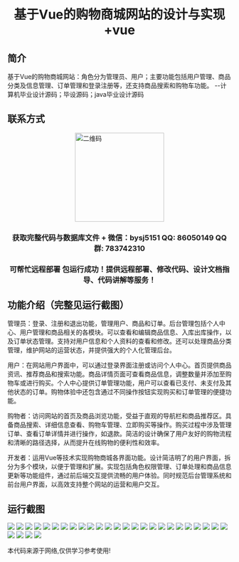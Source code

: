 <p><h1 align="center">基于Vue的购物商城网站的设计与实现+vue</h1></p>

## 简介
基于Vue的购物商城网站：角色分为管理员、用户；主要功能包括用户管理、商品分类及信息管理、订单管理和登录注册等，还支持商品搜索和购物车功能。    --计算机毕业设计源码；毕设源码；java毕业设计源码


## 联系方式
<img src="https://bs-1329754181.cos.ap-shanghai.myqcloud.com/wx.jpg" alt="二维码" style="display: block; margin: 0 auto;" width="200px">
<p><h3 align="center">获取完整代码与数据库文件 + 微信：bysj5151 QQ: 86050149 QQ群: 783742310</h3></p>
<p><h3 align="center">可帮忙远程部署 包运行成功！提供远程部署、修改代码、设计文档指导、代码讲解等服务！</h3></p>

## 功能介绍（完整见运行截图）
管理员：登录、注册和退出功能，管理用户、商品和订单。后台管理包括个人中心、用户管理和商品相关的各模块。可以查看和编辑商品信息、入库出库操作，以及订单状态管理。支持对用户信息和个人资料的查看和修改。还可以处理商品分类管理，维护网站的运营状态，并提供强大的个人化管理后台。

用户：在网站用户界面中，可以通过登录界面注册或访问个人中心。首页提供商品资讯、推荐商品和搜索功能。商品详情页面可查看商品信息，调整数量并添加至购物车或进行购买。个人中心提供订单管理功能，用户可以查看已支付、未支付及其他状态的订单。购物体验中还包含通过不同操作按钮实现购买和订单管理的便捷功能。

购物者：访问网站的首页及商品浏览功能，受益于直观的导航栏和商品推荐区。具备商品搜索、详细信息查看、购物车管理、立即购买等操作。购买过程中涉及管理订单、查看订单详情并进行操作，如退款。简洁的设计确保了用户友好的购物流程和清晰的路径选择，从而提升在线购物的便利性和效率。

开发者：运用Vue等技术实现购物商城各界面功能。设计简洁明了的用户界面，拆分为多个模块，以便于管理和扩展。实现包括角色权限管理、订单处理和商品信息更新等功能组件，通过前后端交互提供流畅的用户体验。同时规范后台管理系统和前台用户界面，以高效支持整个网站的运营和用户交互。


## 运行截图
![](https://bs-1329754181.cos.ap-shanghai.myqcloud.com/ssm/shoppingMallWebsite/img/001.jpg)
![](https://bs-1329754181.cos.ap-shanghai.myqcloud.com/ssm/shoppingMallWebsite/img/002.jpg)
![](https://bs-1329754181.cos.ap-shanghai.myqcloud.com/ssm/shoppingMallWebsite/img/003.jpg)
![](https://bs-1329754181.cos.ap-shanghai.myqcloud.com/ssm/shoppingMallWebsite/img/004.jpg)
![](https://bs-1329754181.cos.ap-shanghai.myqcloud.com/ssm/shoppingMallWebsite/img/005.jpg)
![](https://bs-1329754181.cos.ap-shanghai.myqcloud.com/ssm/shoppingMallWebsite/img/006.jpg)
![](https://bs-1329754181.cos.ap-shanghai.myqcloud.com/ssm/shoppingMallWebsite/img/007.jpg)
![](https://bs-1329754181.cos.ap-shanghai.myqcloud.com/ssm/shoppingMallWebsite/img/008.jpg)
![](https://bs-1329754181.cos.ap-shanghai.myqcloud.com/ssm/shoppingMallWebsite/img/009.jpg)
![](https://bs-1329754181.cos.ap-shanghai.myqcloud.com/ssm/shoppingMallWebsite/img/010.jpg)
![](https://bs-1329754181.cos.ap-shanghai.myqcloud.com/ssm/shoppingMallWebsite/img/011.jpg)
![](https://bs-1329754181.cos.ap-shanghai.myqcloud.com/ssm/shoppingMallWebsite/img/012.jpg)
![](https://bs-1329754181.cos.ap-shanghai.myqcloud.com/ssm/shoppingMallWebsite/img/013.jpg)
![](https://bs-1329754181.cos.ap-shanghai.myqcloud.com/ssm/shoppingMallWebsite/img/014.jpg)
![](https://bs-1329754181.cos.ap-shanghai.myqcloud.com/ssm/shoppingMallWebsite/img/015.jpg)
![](https://bs-1329754181.cos.ap-shanghai.myqcloud.com/ssm/shoppingMallWebsite/img/016.jpg)
![](https://bs-1329754181.cos.ap-shanghai.myqcloud.com/ssm/shoppingMallWebsite/img/017.jpg)
![](https://bs-1329754181.cos.ap-shanghai.myqcloud.com/ssm/shoppingMallWebsite/img/018.jpg)
![](https://bs-1329754181.cos.ap-shanghai.myqcloud.com/ssm/shoppingMallWebsite/img/019.jpg)
![](https://bs-1329754181.cos.ap-shanghai.myqcloud.com/ssm/shoppingMallWebsite/img/020.jpg)
![](https://bs-1329754181.cos.ap-shanghai.myqcloud.com/ssm/shoppingMallWebsite/img/021.jpg)
![](https://bs-1329754181.cos.ap-shanghai.myqcloud.com/ssm/shoppingMallWebsite/img/022.jpg)
![](https://bs-1329754181.cos.ap-shanghai.myqcloud.com/ssm/shoppingMallWebsite/img/023.jpg)
![](https://bs-1329754181.cos.ap-shanghai.myqcloud.com/ssm/shoppingMallWebsite/img/024.jpg)
![](https://bs-1329754181.cos.ap-shanghai.myqcloud.com/ssm/shoppingMallWebsite/img/025.jpg)
![](https://bs-1329754181.cos.ap-shanghai.myqcloud.com/ssm/shoppingMallWebsite/img/026.jpg)
![](https://bs-1329754181.cos.ap-shanghai.myqcloud.com/ssm/shoppingMallWebsite/img/027.jpg)
![](https://bs-1329754181.cos.ap-shanghai.myqcloud.com/ssm/shoppingMallWebsite/img/028.jpg)
![](https://bs-1329754181.cos.ap-shanghai.myqcloud.com/ssm/shoppingMallWebsite/img/029.jpg)

<p>本代码来源于网络,仅供学习参考使用!</p>
